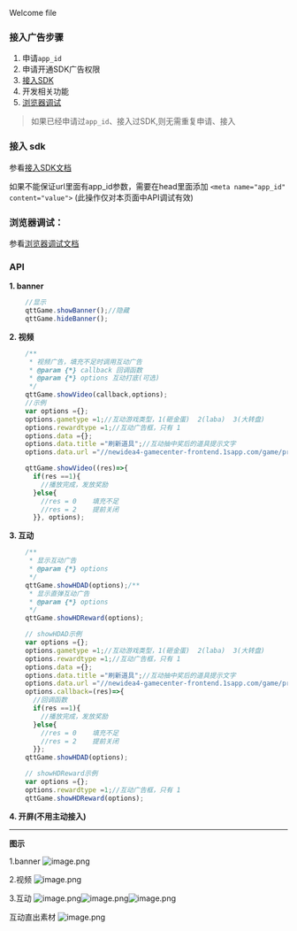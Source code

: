 Welcome file

### 接入广告步骤

1. 申请`app_id`
2. 申请开通SDK广告权限
3. [接入SDK](./接入SDK常见问题整理.md#引入_sdk)
4. 开发相关功能
5. [浏览器调试](./接入SDK常见问题整理.md#浏览器中调试)

> 如果已经申请过`app_id`、接入过SDK,则无需重复申请、接入

### 接入 sdk

参看[接入SDK文档](./接入SDK常见问题整理.md#引入_sdk)

如果不能保证url里面有app_id参数，需要在head里面添加
`<meta name="app_id" content="value">`
(此操作仅对本页面中API调试有效)

### 浏览器调试：

参看[浏览器调试文档](./接入SDK常见问题整理.md#浏览器中调试)

### API

**1. banner**

```javascript
    //显示
    qttGame.showBanner();//隐藏
    qttGame.hideBanner();
```

**2. 视频**

```javascript
    /**
     * 视频广告，填充不足时调用互动广告
     * @param {*} callback 回调函数
     * @param {*} options 互动打底(可选)
     */
    qttGame.showVideo(callback,options);
    //示例
    var options ={};
    options.gametype =1;//互动游戏类型，1(砸金蛋)  2(laba)  3(大转盘)
    options.rewardtype =1;//互动广告框，只有 1
    options.data ={};
    options.data.title ="刷新道具";//互动抽中奖后的道具提示文字
    options.data.url ="//newidea4-gamecenter-frontend.1sapp.com/game/prod/fkxxl_img/1.png";//互动抽中奖后的道具图标(可选)

    qttGame.showVideo((res)=>{
      if(res ==1){
        //播放完成，发放奖励
      }else{
        //res = 0    填充不足
        //res = 2    提前关闭
      }}, options);
```

**3. 互动**

```javascript
    /**
     * 显示互动广告
     * @param {*} options
     */
    qttGame.showHDAD(options);/**
     * 显示直弹互动广告
     * @param {*} options
     */
    qttGame.showHDReward(options);

    // showHDAD示例
    var options ={};
    options.gametype =1;//互动游戏类型，1(砸金蛋)  2(laba)  3(大转盘)
    options.rewardtype =1;//互动广告框，只有 1
    options.data ={};
    options.data.title ="刷新道具";//互动抽中奖后的道具提示文字
    options.data.url ="//newidea4-gamecenter-frontend.1sapp.com/game/prod/fkxxl_img/1.png";//互动抽中奖后的道具图标(可选)
    options.callback=(res)=>{
      //回调函数
      if(res ==1){
        //播放完成，发放奖励
      }else{
        //res = 0    填充不足
        //res = 2    提前关闭
      }};
    qttGame.showHDAD(options);

    // showHDReward示例
    var options ={};
    options.rewardtype =1;//互动广告框，只有 1
    qttGame.showHDReward(options);
```

**4. 开屏(不用主动接入)**

---

**图示**

1.banner
![image.png](https://easydoc-1255322048.image.myqcloud.com//cover/14jnpsx7tr9c00000.png/2/w/1080/h/1080)

2.视频
![image.png](https://easydoc-1255322048.image.myqcloud.com//cover/zved1s1e4s000000.png/2/w/1080/h/1080)

3.互动
![image.png](https://easydoc-1255322048.image.myqcloud.com//cover/aaf8hlk2db400000.png/2/w/1080/h/1080)![image.png](https://easydoc-1255322048.image.myqcloud.com//cover/bxnpcnn2c6800000.png/2/w/1080/h/1080)![image.png](https://easydoc-1255322048.image.myqcloud.com//cover/zltb70o3u9s00000.png/2/w/1080/h/1080)

互动直出素材
![image.png](https://easydoc-1255322048.image.myqcloud.com//cover/imjwg4ynqh400000.png/2/w/1080/h/1080)
